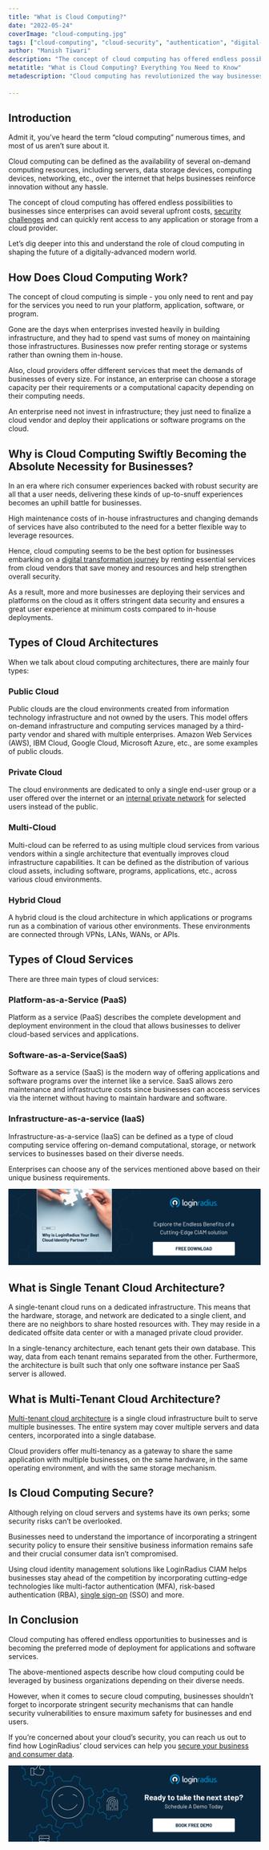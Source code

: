 ```yaml
---
title: "What is Cloud Computing?"
date: "2022-05-24"
coverImage: "cloud-computing.jpg"
tags: ["cloud-computing", "cloud-security", "authentication", "digital-business"]
author: "Manish Tiwari"
description: "The concept of cloud computing has offered endless possibilities to businesses since enterprises can avoid several upfront costs and can quickly rent access to any application or storage from a cloud provider. This post uncovers the role of cloud computing in shaping the future of a digitally-advanced modern world."
metatitle: "What is Cloud Computing? Everything You Need to Know"
metadescription: "Cloud computing has revolutionized the way businesses store crucial data and eventually offered endless computational possibilities. Read on to know more."

---
```


## Introduction

Admit it, you’ve heard the term “cloud computing” numerous times, and most of us aren’t sure about it. 

Cloud computing can be defined as the availability of several on-demand computing resources, including servers, data storage devices, computing devices, networking, etc., over the internet that helps businesses reinforce innovation without any hassle. 

The concept of cloud computing has offered endless possibilities to businesses since enterprises can avoid several upfront costs, [security challenges](https://www.loginradius.com/blog/identity/cloud-computing-security-challenges/) and can quickly rent access to any application or storage from a cloud provider.  

Let’s dig deeper into this and understand the role of cloud computing in shaping the future of a digitally-advanced modern world. 

## How Does Cloud Computing Work? 

The concept of cloud computing is simple - you only need to rent and pay for the services you need to run your platform, application, software, or program. 

Gone are the days when enterprises invested heavily in building infrastructure, and they had to spend vast sums of money on maintaining those infrastructures. Businesses now prefer renting storage or systems rather than owning them in-house. 

Also, cloud providers offer different services that meet the demands of businesses of every size. For instance, an enterprise can choose a storage capacity per their requirements or a computational capacity depending on their computing needs. 

An enterprise need not invest in infrastructure; they just need to finalize a cloud vendor and deploy their applications or software programs on the cloud. 

## Why is Cloud Computing Swiftly Becoming the Absolute Necessity for Businesses? 

In an era where rich consumer experiences backed with robust security are all that a user needs, delivering these kinds of up-to-snuff experiences becomes an uphill battle for businesses. 

High maintenance costs of in-house infrastructures and changing demands of services have also contributed to the need for a better flexible way to leverage resources. 

Hence, cloud computing seems to be the best option for businesses embarking on a [digital transformation journey](https://www.loginradius.com/blog/identity/digital-transformation-consumer-iam/) by renting essential services from cloud vendors that save money and resources and help strengthen overall security. 

As a result, more and more businesses are deploying their services and platforms on the cloud as it offers stringent data security and ensures a great user experience at minimum costs compared to in-house deployments.


## Types of Cloud Architectures 

When we talk about cloud computing architectures, there are mainly four types:


### Public Cloud

Public clouds are the cloud environments created from information technology infrastructure and not owned by the users. This model offers on-demand infrastructure and computing services managed by a third-party vendor and shared with multiple enterprises. Amazon Web Services (AWS), IBM Cloud, Google Cloud, Microsoft Azure, etc., are some examples of public clouds. 


### Private Cloud

The cloud environments are dedicated to only a single end-user group or a user offered over the internet or an [internal private network](https://www.loginradius.com/private-cloud/) for selected users instead of the public. 


### Multi-Cloud 

Multi-cloud can be referred to as using multiple cloud services from various vendors within a single architecture that eventually improves cloud infrastructure capabilities. It can be defined as the distribution of various cloud assets, including software, programs, applications, etc., across various cloud environments. 


### Hybrid Cloud

A hybrid cloud is the cloud architecture in which applications or programs run as a combination of various other environments. These environments are connected through VPNs, LANs, WANs, or APIs. 


## Types of Cloud Services

There are three main types of cloud services: 


### Platform-as-a-Service (PaaS)

Platform as a service (PaaS) describes the complete development and deployment environment in the cloud that allows businesses to deliver cloud-based services and applications. 


### Software-as-a-Service(SaaS)

Software as a service (SaaS) is the modern way of offering applications and software programs over the internet like a service. SaaS allows zero maintenance and infrastructure costs since businesses can access services via the internet without having to maintain hardware and software. 


### Infrastructure-as-a-service (IaaS)

Infrastructure-as-a-service (IaaS) can be defined as a type of cloud computing service offering on-demand computational, storage, or network services to businesses based on their diverse needs. 

Enterprises can choose any of the services mentioned above based on their unique business requirements. 

[![EB-cloud-computing](EB-cloud-computing.png)](https://www.loginradius.com/resource/why-is-loginradius-your-best-cloud-identity-partner/)


## What is Single Tenant Cloud Architecture?

A single-tenant cloud runs on a dedicated infrastructure. This means that the hardware, storage, and network are dedicated to a single client, and there are no neighbors to share hosted resources with. They may reside in a dedicated offsite data center or with a managed private cloud provider.

In a single-tenancy architecture, each tenant gets their own database. This way, data from each tenant remains separated from the other. Furthermore, the architecture is built such that only one software instance per SaaS server is allowed.


## What is Multi-Tenant Cloud Architecture? 

[Multi-tenant cloud architecture](https://www.loginradius.com/multi-tenant-cloud/) is a single cloud infrastructure built to serve multiple businesses. The entire system may cover multiple servers and data centers, incorporated into a single database.

Cloud providers offer multi-tenancy as a gateway to share the same application with multiple businesses, on the same hardware, in the same operating environment, and with the same storage mechanism.


## Is Cloud Computing Secure? 

Although relying on cloud servers and systems have its own perks; some security risks can’t be overlooked. 

Businesses need to understand the importance of incorporating a stringent security policy to ensure their sensitive business information remains safe and their crucial consumer data isn’t compromised. 

Using cloud identity management solutions like LoginRadius CIAM helps businesses stay ahead of the competition by incorporating cutting-edge technologies like multi-factor authentication (MFA), risk-based authentication (RBA), [single sign-on](https://www.loginradius.com/single-sign-on/) (SSO) and more. 


## In Conclusion 

Cloud computing has offered endless opportunities to businesses and is becoming the preferred mode of deployment for applications and software services. 

The above-mentioned aspects describe how cloud computing could be leveraged by business organizations depending on their diverse needs. 

However, when it comes to secure cloud computing, businesses shouldn’t forget to incorporate stringent security mechanisms that can handle security vulnerabilities to ensure maximum safety for businesses and end users. 

If you’re concerned about your cloud’s security, you can reach us out to find how LoginRadius’ cloud services can help you [secure your business and consumer data](https://www.loginradius.com/blog/identity/maintaining-quality-data-security-practices/). 


[![book-a-demo-loginradius](../../assets/book-a-demo-loginradius.png)](https://www.loginradius.com/book-a-demo/)